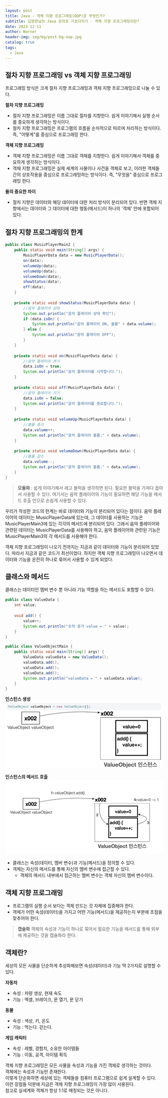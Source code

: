 ```yaml
---
layout: post
title: Java - 객체 지향 프로그래밍(OOP)은 무엇인가?
subtitle: 김영한님의 Java 강의로 기초다지기 - 객체 지향 프로그래밍이란?
date: 2023-12-11
author: Warner
header-img: img/bg/post-bg-oop.jpg
catalog: true
tags:
  - Java
---
```


## 절차 지향 프로그래밍 vs 객체 지향 프로그래밍

프로그래밍 방식은 크게 절차 지향 프로그래밍과 객체 지향 프로그래밍으로 나눌 수 있다.

**절차 지향 프로그래밍**

- 절차 지향 프로그래밍은 이름 그대로 절차를 지향한다. 쉽게 이야기해서 실행 순서를 중요하게 생각하는 방식이다.
- 절차 지향 프로그래밍은 프로그램의 흐름을 순차적으로 따르며 처리하는 방식이다. 즉, "어떻게"를 중심으로 프로그래밍 한다.

**객체 지향 프로그래밍**

- 객체 지향 프로그래밍은 이름 그대로 객체를 지향한다. 쉽게 이야기해서 객체를 중요하게 생각하는 방식이다.
- 객체 지향 프로그래밍은 실제 세계의 사물이나 사건을 객체로 보고, 이러한 객체들 간의 상호작용을 중심으로 프로그래밍하는 방식이다. 즉, "무엇을" 중심으로 프로그래밍 한다.

**둘의 중요한 차이**

- 절차 지향은 데이터와 해당 데이터에 대한 처리 방식이 분리되어 있다. 반면 객체 지향에서는 데이터와 그 데이터에 대한 행동(메서드)이 하나의 '객체' 안에 포함되어 있다.

## 절차 지향 프로그래밍의 한계

~~~java
public class MusicPlayerMain2 {
    public static void main(String[] args) {
        MusicPlayerData data = new MusicPlayerData();
        on(data);
        volumeUp(data);
        volumeUp(data);
        volumeDown(data);
        showStatus(data);
        off(data);
    }

    private static void showStatus(MusicPlayerData data) {
        //음악 플레이어 상태
        System.out.println("음악 플레이어 상태 확인");
        if (data.isOn) {
            System.out.println("음악 플레이어 ON, 볼륨" + data.volume);
        } else {
            System.out.println("음악 플레이어 OFF");
        }
    }

    private static void on(MusicPlayerData data) {
        //음악 플레이어 켜기
        data.isOn = true;
        System.out.println("음악 플레이어를 시작합니다.");
    }

    private static void off(MusicPlayerData data) {
        //음악 플레이어 끄기
        data.isOn = false;
        System.out.println("음악 플레이어를 종료합니다.");
    }

    private static void volumeUp(MusicPlayerData data) {
        //볼륨 증가
        data.volume++;
        System.out.println("음악 플레이어 볼륨:" + data.volume);
    }

    private static void volumeDown(MusicPlayerData data) {
        //볼륨 감소
        data.volume--;
        System.out.println("음악 플레이어 볼륨:" + data.volume);
    }
}
~~~

> **모듈화** : 쉽게 이야기해서 레고 블럭을 생각하면 된다. 필요한 블럭을 가져다 꼽아서 사용할 수 있다.
> 여기서는 음악 플레이어의 기능이 필요하면 해당 기능을 메서드 호출 만으로 손쉽게 사용할 수 있다.

우리가 작성한 코드의 한계는 바로 데이터와 기능이 분리되어 있다는 점이다. 음악 플레이어의 데이터는 MusicPlayerData에 있는데, 그 데이터를 사용하는 기능은 MusicPlayerMain3에 있는 각각의
메서드에 분리되어 있다. 그래서 음악 플레이어와 관련된 데이터는 MusicPlayerData를 사용해야 하고, 음악 플레이어와 관련된 기능은 MusicPlayerMain3의 각 메서드를 사용해야 한다.

객체 지향 프로그래밍이 나오기 전까지는 지금과 같이 데이터와 기능이 분리되어 있었다. 따라서 지금과 같은 코드가 최선이었다. 하지만 객체 지향 프로그래밍이 나오면서 데이터와 기능을 온전히 하나로 묶어서 사용할 수
있게 되었다.

## 클래스와 메서드

클래스는 데이터인 멤버 변수 뿐 아니라 기능 역할을 하는 메서드도 포함할 수 있다.

~~~java
public class ValueData {
    int value;

    void add() {
        value++;
        System.out.println("숫자 증가 value = " + value);
    }
}
~~~

~~~java
public class ValueObjectMain {
    public static void main(String[] args) {
        ValueData valueData = new ValueData();
        valueData.add();
        valueData.add();
        valueData.add();
        System.out.println("valueData = " + valueData.value);
    }
}
~~~

**인스턴스 생성**
![object1.png](/img/post/2023/2023-12-11/object1.png)

**인스턴스의 메서드 호출**
![object2.png](/img/post/2023/2023-12-11/object2.png)

- 클래스는 속성(데이터, 멤버 변수)과 기능(메서드)을 정의할 수 있다.
- 객체는 자신의 메서드를 통해 자신의 멤버 변수에 접근할 수 있다.
    - 객체의 메서드 내부에서 접근하는 멤버 변수는 객체 자신의 멤버 변수이다.

## 객체 지향 프로그래밍

- 프로그램의 실행 순서 보다는 객체 만드는 것 자체에 집중해야 한다.
- 객체가 어떤 속성(데이터)을 가지고 어떤 기능(메서드)을 제공하는지 부분에 초점을 맞추어야 한다.

> **캡슐화**
> 객체의 속성과 기능이 하나로 묶어서 필요한 기능을 메서드를 통해 외부에 제공하는 것을 캡슐화라 한다.

## 객체란?
세상의 모든 사물을 단순하게 추상화해보면 속성(데이터)과 기능 딱 2가지로 설명할 수 있다.

**자동차**
- 속성 : 차량 생상, 현재 속도
- 기능 : 엑셀, 브레이크, 문 열기, 문 닫기

**동물**
- 속성 : 색상, 키, 온도
- 기능 : 먹는다. 걷는다.

**게임 캐릭터**
- 속성 : 레벨, 경험치, 소유한 아이템들
- 기능 : 이동, 공격, 아이템 획득

객체 지향 프로그래밍은 모든 사물을 속성과 기능을 가진 객체로 생각하는 것이다.\
객체에는 속성과 기능만 존재한다.\
이렇게 단순화하면 세상에 있는 객체들을 컴퓨터 프로그램으로 쉽게 설계할 수 있다.\
이런 장점들 덕분에 지금은 객체 지향 프로그래밍이 가장 많이 사용된다.\
참고로 실세계와 객체가 항상 1:1로 매칭되는 것은 아니다.

